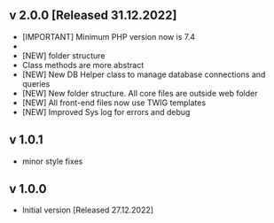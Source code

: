 ## v 2.0.0 [Released 31.12.2022]
* [IMPORTANT] Minimum PHP version now is 7.4
* 
* [NEW] folder structure
* Class methods are more abstract
* [NEW] New DB Helper class to manage database connections and queries
* [NEW] New folder structure. All core files are outside web folder
* [NEW] All front-end files now use TWIG templates
* [NEW] Improved Sys log for errors and debug

## v 1.0.1
* minor style fixes

## v 1.0.0
* Initial version [Released 27.12.2022]